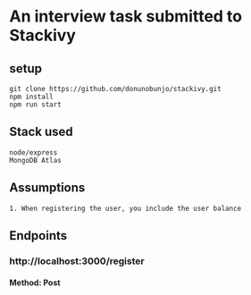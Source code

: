 # An interview task submitted to Stackivy

##  setup
```
git clone https://github.com/donunobunjo/stackivy.git
npm install
npm run start
```

## Stack used
```
node/express
MongoDB Atlas
```

## Assumptions
```
1. When registering the user, you include the user balance
```

## Endpoints

### http://localhost:3000/register
####   Method: Post